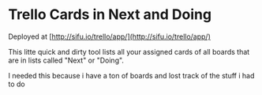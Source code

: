 # Trello Cards in Next and Doing

Deployed at [http://sifu.io/trello/app/](http://sifu.io/trello/app/)

This litte quick and dirty tool lists all your assigned cards of all boards 
that are in lists called "Next" or "Doing".

I needed this because i have a ton of boards and lost track of the stuff i had 
to do
